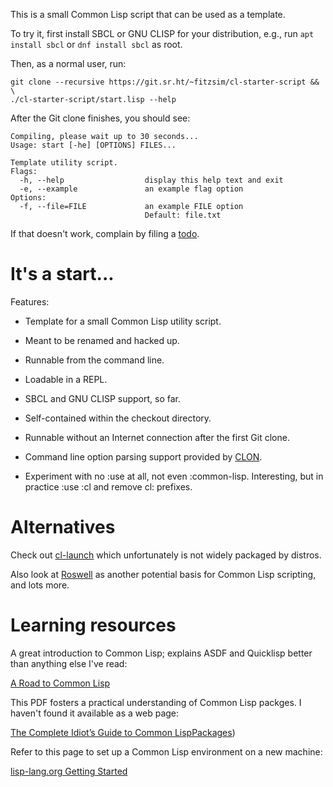 This is a small Common Lisp script that can be used as a template.

To try it, first install SBCL or GNU CLISP for your distribution,
e.g., run `apt install sbcl` or `dnf install sbcl` as root.

Then, as a normal user, run:

	git clone --recursive https://git.sr.ht/~fitzsim/cl-starter-script && \
	./cl-starter-script/start.lisp --help

After the Git clone finishes, you should see:

	Compiling, please wait up to 30 seconds...
	Usage: start [-he] [OPTIONS] FILES...

	Template utility script.
	Flags:
	  -h, --help                  display this help text and exit
	  -e, --example               an example flag option
	Options:
	  -f, --file=FILE             an example FILE option
	                              Default: file.txt

If that doesn't work, complain by filing a
[todo](https://todo.sr.ht/~fitzsim/cl-starter-script).

# It's a start...

Features:

* Template for a small Common Lisp utility script.

* Meant to be renamed and hacked up.

* Runnable from the command line.

* Loadable in a REPL.

* SBCL and GNU CLISP support, so far.

* Self-contained within the checkout directory.

* Runnable without an Internet connection after the first Git clone.

* Command line option parsing support provided by
  [CLON](https://github.com/didierverna/clon).

* Experiment with no :use at all, not even :common-lisp.  Interesting,
  but in practice :use :cl and remove cl: prefixes.

# Alternatives

Check out [cl-launch](https://github.com/fare/cl-launch) which
unfortunately is not widely packaged by distros.

Also look at [Roswell](https://github.com/roswell/roswell) as another
potential basis for Common Lisp scripting, and lots more.

# Learning resources

A great introduction to Common Lisp; explains ASDF and Quicklisp
better than anything else I've read:

[A Road to Common Lisp](https://stevelosh.com/blog/2018/08/a-road-to-common-lisp/)

This PDF fosters a practical understanding of Common Lisp packges.  I
haven't found it available as a web page:

[The Complete Idiot’s Guide to Common LispPackages](http://index-of.es/Programming/Lisp/Lisp%20Mess/Erann%20Gat%20-%20Idiots%20Guide%20To%20Lisp%20Packages.pdf))

Refer to this page to set up a Common Lisp environment on a new
machine:

[lisp-lang.org Getting Started](https://lisp-lang.org/learn/getting-started/)
